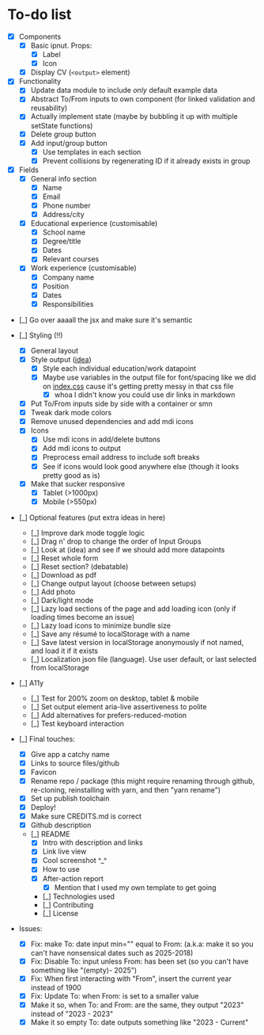 # To-do list

- [x] Components
  - [x] Basic ipnut. Props:
    - [x] Label
    - [x] Icon
  - [x] Display CV (`<output>` element)

- [x] Functionality
  - [x] Update data module to include _only_ default example data
  - [x] Abstract To/From inputs to own component (for linked validation and reusability)
  - [x] Actually implement state (maybe by bubbling it up with multiple setState functions)
  - [x] Delete group button
  - [x] Add input/group button
    - [x] Use templates in each section
    - [x] Prevent collisions by regenerating ID if it already exists in group

- [x] Fields
  - [x] General info section
    - [x] Name
    - [x] Email
    - [x] Phone number
    - [x] Address/city

  - [x] Educational experience (customisable)
    - [x] School name
    - [x] Degree/title
    - [x] Dates
    - [x] Relevant courses

  - [x] Work experience (customisable)
    - [x] Company name
    - [x] Position
    - [x] Dates
    - [x] Responsibilities

- [_] Go over aaaall the jsx and make sure it's semantic

- [_] Styling (!!)
  - [x] General layout
  - [x] Style output ([idea](https://www.scribd.com/document/660775539/academic-word-resume-template))
    - [x] Style each individual education/work datapoint
    - [x] Maybe use variables in the output file for font/spacing like we did on [index.css](./src/index.css) cause it's getting pretty messy in that css file
      - [x] whoa I didn't know you could use dir links in markdown
  - [x] Put To/From inputs side by side with a container or smn
  - [x] Tweak dark mode colors
  - [x] Remove unused dependencies and add mdi icons
  - [x] Icons
    - [x] Use mdi icons in add/delete buttons
    - [x] Add mdi icons to output
    - [x] Preprocess email address to include soft breaks
    - [x] See if icons would look good anywhere else (though it looks pretty good as is)
  - [x] Make that sucker responsive
    - [x] Tablet (>1000px)
    - [x] Mobile (>550px)

- [_] Optional features (put extra ideas in here)
  - [_] Improve dark mode toggle logic
  - [_] Drag n' drop to change the order of Input Groups
  - [_] Look at (idea) and see if we should add more datapoints
  - [_] Reset whole form
  - [_] Reset section? (debatable)
  - [_] Download as pdf
  - [_] Change output layout (choose between setups)
  - [_] Add photo
  - [_] Dark/light mode
  - [_] Lazy load sections of the page and add loading icon (only if loading times become an issue)
  - [_] Lazy load icons to minimize bundle size
  - [_] Save any résumé to localStorage with a name
  - [_] Save latest version in localStorage anonymously if not named, and load it if it exists
  - [_] Localization json file (language). Use user default, or last selected from localStorage

- [_] A11y
  - [_] Test for 200% zoom on desktop, tablet & mobile
  - [_] Set output element aria-live assertiveness to polite
  - [_] Add alternatives for prefers-reduced-motion
  - [_] Test keyboard interaction

- [_] Final touches:
  - [x] Give app a catchy name
  - [x] Links to source files/github
  - [x] Favicon
  - [x] Rename repo / package (this might require renaming through github, re-cloning, reinstalling with yarn, and then "yarn rename")
  - [x] Set up publish toolchain
  - [x] Deploy!
  - [x] Make sure CREDITS.md is correct
  - [x] Github description

  - [_] README
    - [x] Intro with description and links
    - [x] Link live view
    - [x] Cool screenshot ^\_^
    - [x] How to use
    - [x] After-action report
      - [x] Mention that I used my own template to get going
    - [_] Technologies used
    - [_] Contributing
    - [_] License

- Issues:
  - [x] Fix: make To: date input min="" equal to From: (a.k.a: make it so you can't have nonsensical dates such as 2025-2018)
  - [x] Fix: Disable To: input unless From: has been set (so you can't have something like "(empty)- 2025")
  - [x] Fix: When first interacting with "From", insert the current year instead of 1900
  - [x] Fix: Update To: when From: is set to a smaller value
  - [x] Make it so, when To: and From: are the same, they output "2023" instead of "2023 - 2023"
  - [x] Make it so empty To: date outputs something like "2023 - Current"
